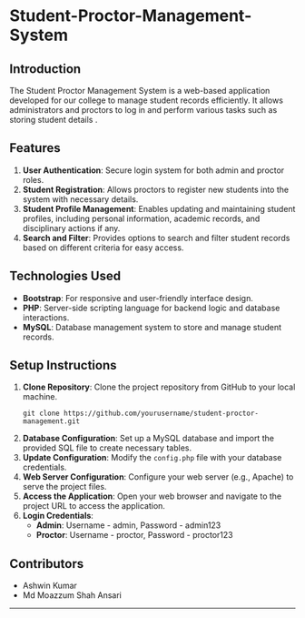 # Student-Proctor-Management-System



## Introduction
The Student Proctor Management System is a web-based application developed for our college to manage student records efficiently. It allows administrators and proctors to log in and perform various tasks such as storing student details .

## Features
1. **User Authentication**: Secure login system for both admin and proctor roles.
2. **Student Registration**: Allows proctors to register new students into the system with necessary details.
3. **Student Profile Management**: Enables updating and maintaining student profiles, including personal information, academic records, and disciplinary actions if any.
4. **Search and Filter**: Provides options to search and filter student records based on different criteria for easy access.


## Technologies Used
- **Bootstrap**: For responsive and user-friendly interface design.
- **PHP**: Server-side scripting language for backend logic and database interactions.
- **MySQL**: Database management system to store and manage student records.

## Setup Instructions
1. **Clone Repository**: Clone the project repository from GitHub to your local machine.
    ```
    git clone https://github.com/yourusername/student-proctor-management.git
    ```
2. **Database Configuration**: Set up a MySQL database and import the provided SQL file to create necessary tables.
3. **Update Configuration**: Modify the `config.php` file with your database credentials.
4. **Web Server Configuration**: Configure your web server (e.g., Apache) to serve the project files.
5. **Access the Application**: Open your web browser and navigate to the project URL to access the application.
6. **Login Credentials**: 
   - **Admin**: Username - admin, Password - admin123
   - **Proctor**: Username - proctor, Password - proctor123



## Contributors
- Ashwin Kumar
- Md Moazzum Shah Ansari




---
